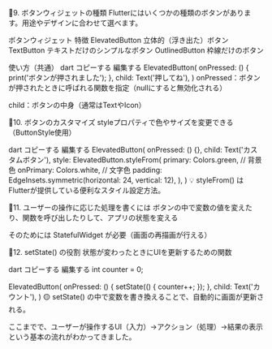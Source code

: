 🔸9. ボタンウィジェットの種類
Flutterにはいくつかの種類のボタンがあります。用途やデザインに合わせて選べます。

ボタンウィジェット	特徴
ElevatedButton	立体的（浮き出た）ボタン
TextButton	テキストだけのシンプルなボタン
OutlinedButton	枠線だけのボタン

使い方（共通）
dart
コピーする
編集する
ElevatedButton(
  onPressed: () {
    print('ボタンが押されました');
  },
  child: Text('押してね'),
)
onPressed：ボタンが押されたときに呼ばれる関数を指定（nullにすると無効化される）

child：ボタンの中身（通常はTextやIcon）

🔸10. ボタンのカスタマイズ
styleプロパティで色やサイズを変更できる（ButtonStyle使用）

dart
コピーする
編集する
ElevatedButton(
  onPressed: () {},
  child: Text('カスタムボタン'),
  style: ElevatedButton.styleFrom(
    primary: Colors.green,   // 背景色
    onPrimary: Colors.white, // 文字色
    padding: EdgeInsets.symmetric(horizontal: 24, vertical: 12),
  ),
)
💡 styleFrom() はFlutterが提供している便利なスタイル設定方法。

🔸11. ユーザーの操作に応じた処理を書くには
ボタンの中で変数の値を変えたり、関数を呼び出したりして、アプリの状態を変える

そのためには StatefulWidget が必要（画面の再描画が行える）

🔸12. setState() の役割
状態が変わったときにUIを更新するための関数

dart
コピーする
編集する
int counter = 0;

ElevatedButton(
  onPressed: () {
    setState(() {
      counter++;
    });
  },
  child: Text('カウント'),
)
🟡 setState() の中で変数を書き換えることで、自動的に画面が更新される。

ここまでで、ユーザーが操作するUI（入力）→アクション（処理）→結果の表示 という基本の流れがわかってきました。